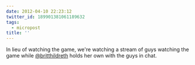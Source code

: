 ```yaml
---
date: 2012-04-10 22:23:12
twitter_id: 189901381061189632
tags:
  - micropost
title: ''
---
```


In lieu of watching the game, we're watching a stream of guys watching the game while [@britthildreth](https://twitter.com/britthildreth) holds her own with the guys in chat.
